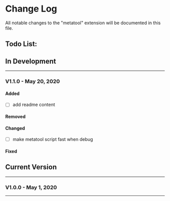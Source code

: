 # Change Log
All notable changes to the "metatool" extension will be documented in this file.

## Todo List:
## In Development
---
### V1.1.0 - May 20, 2020
#### Added
 - [ ] add readme content
#### Removed
#### Changed
 - [ ] make metatool script fast when debug
#### Fixed

## Current Version
---
### V1.0.0 - May 1, 2020

---